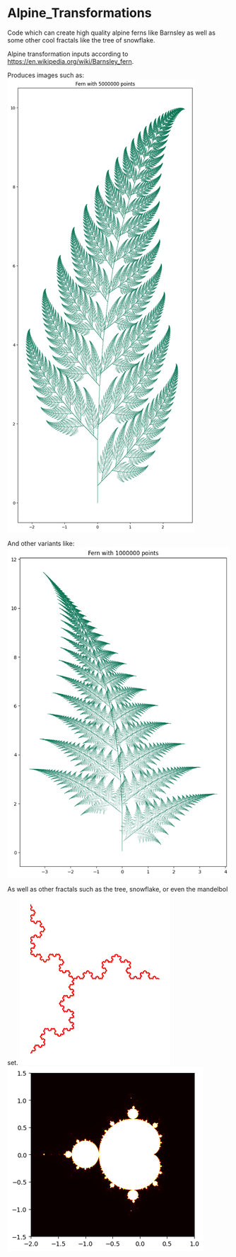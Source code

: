 # Alpine_Transformations
Code which can create high quality alpine ferns like Barnsley as well as some other cool fractals like the tree of snowflake.

Alpine transformation inputs according to https://en.wikipedia.org/wiki/Barnsley_fern. 

Produces images such as:
![fern Image](fern.png)

And other variants like:
![fern varient Image](variant1.png)

As well as other fractals such as the tree, snowflake, or even the mandelbol set.
![kinda snowflake Image](snowflake_kinda.png)
![mandelbol set Image](mandelbol_set.png)
